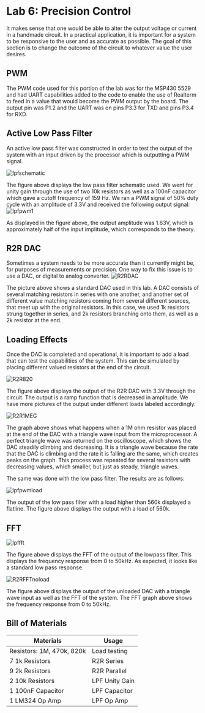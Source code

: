 # Lab 6: Precision Control
It makes sense that one would be able to alter the output voltage or current in a handmade circuit. In a practical application, it is important for a system to be responsive to the user and as accurate as possible. The goal of this section is to change the outcome of the circuit to whatever value the user desires.

## PWM
The PWM code used for this portion of the lab was for the MSP430 5529 and had UART capabilities added to the code to enable the use of Realterm to feed in a value that would become the PWM output by the board. The output pin was P1.2 and the UART was on pins P3.3 for TXD and pins P3.4 for RXD. 

## Active Low Pass Filter
An active low pass filter was constructed in order to test the output of the system with an input driven by the processor which is outputting a PWM signal.

![lpfschematic](https://github.com/RU09342/lab-6taking-control-over-your-embedded-life-kevinandnathan/blob/master/Precision%20Control/LowPassFilter.png)

The figure above displays the low pass filter schematic used. We went for unity gain through the use of two 10k resistors as well as a 100nF capacitor which gave a cutoff frequency of 159 Hz.
We ran a PWM signal of 50% duty cycle with an amplitude of 3.3V and received the following output signal:
![lpfpwm1](https://github.com/RU09342/lab-6taking-control-over-your-embedded-life-kevinandnathan/blob/master/Precision%20Control/pmw50-uart1.png)

As displayed in the figure above, the output amplitude was 1.63V, which is approximately half of the input implitude, which corresponds to the theory.

## R2R DAC
Sometimes a system needs to be more accurate than it currently might be, for purposes of measurements or precision. One way to fix this issue is to use a DAC, or digital to analog converter.
![R2RDAC](https://github.com/RU09342/lab-6taking-control-over-your-embedded-life-kevinandnathan/blob/master/Precision%20Control/R2R_DAC.png)

The picture above shows a standard DAC used in this lab. A DAC consists of several matching resistors in series with one another, and another set of different value matching resistors coming from several different sources, that meet up with the original resistors. In this case, we used 1k resistors strung together in series, and 2k resistors branching onto them, as well as a 2k resistor at the end.

## Loading Effects
Once the DAC is completed and operational, it is important to add a load that can test the capabilities of the system. This can be simulated by placing different valued resistors at the end of the circuit.

![R2R820](https://github.com/RU09342/lab-6taking-control-over-your-embedded-life-kevinandnathan/blob/master/Precision%20Control/r2r-ladder-820k.png)

The figure above displays the output of the R2R DAC with 3.3V through the circuit. The output is a ramp function that is decreased in amplitude. We have more pictures of the output under different loads labeled accordingly.

![R2R1MEG](https://github.com/RU09342/lab-6taking-control-over-your-embedded-life-kevinandnathan/blob/master/Precision%20Control/triangle1meg1.png)

The graph above shows what happens when a 1M ohm resistor was placed at the end of the DAC with a triangle wave input from the microprocessor. A perfect triangle wave was returned on the oscilloscope, which shows the DAC steadily climbing and decreasing. It is a triangle wave because the rate that the DAC is climbing and the rate it is falling are the same, which creates peaks on the graph.
This process was repeated for several resistors with decreasing values, which smaller, but just as steady, triangle waves.

The same was done with the low pass filter. The results are as follows:

![lpfpwmload](https://github.com/RU09342/lab-6taking-control-over-your-embedded-life-kevinandnathan/blob/master/Precision%20Control/pmw50-uart-560k1.png)

The output of the low pass filter with a load higher than 560k displayed a flatline. The figure above displays the output with a load of 560k.
## FFT 
![lpffft](https://github.com/RU09342/lab-6taking-control-over-your-embedded-life-kevinandnathan/blob/master/Precision%20Control/lpffft.png)

The figure above displays the FFT of the output of the lowpass filter. This displays the frequency response from 0 to 50kHz. As expected, it looks like a standard low pass response.

![R2RFFTnoload](https://github.com/RU09342/lab-6taking-control-over-your-embedded-life-kevinandnathan/blob/master/Precision%20Control/trianglefft1.png)

The figure above displays the output of the unloaded DAC with a triangle wave input as well as the FFT of the system. The FFT graph above shows the frequency response from 0 to 50kHz.

## Bill of Materials
| Materials                 | Usage    	     | 
| ------------------------- | -------------- | 
| Resistors: 1M, 470k, 820k | Load testing   | 
| 7 1k Resistors            | R2R Series     | 
| 9 2k Resistors            | R2R Parallel   | 
| 2 10k Resistors           | LPF Unity Gain |
| 1 100nF Capacitor         | LPF Capacitor  |
| 1 LM324 Op Amp            | LPF Op Amp     |


